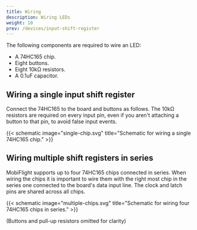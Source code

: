 ```yaml
---
title: Wiring
description: Wiring LEDs
weight: 10
prev: /devices/input-shift-register
---
```


The following components are required to wire an LED:

- A 74HC165 chip.
- Eight buttons.
- Eight 10kΩ resistors.
- A 0.1uF capacitor.

## Wiring a single input shift register

Connect the 74HC165 to the board and buttons as follows. The 10kΩ resistors are required on every input pin, even if you aren't attaching a button to that pin, to avoid false input events.

{{< schematic image="single-chip.svg" title="Schematic for wiring a single 74HC165 chip." >}}

## Wiring multiple shift registers in series

MobiFlight supports up to four 74HC165 chips connected in series. When wiring the chips it is important to wire them with the right most chip in the series one connected to the board's data input line. The clock and latch pins are shared across all chips.

{{< schematic image="multiple-chips.svg" title="Schematic for wiring four  74HC165 chips in series." >}}

(Buttons and pull-up resistors omitted for clarity)
